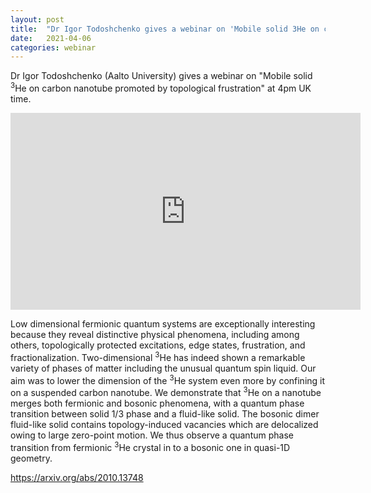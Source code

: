 ```yaml
---
layout: post
title:  "Dr Igor Todoshchenko gives a webinar on 'Mobile solid 3He on carbon nanotube promoted by topological frustration' at 4pm UK time"
date:   2021-04-06
categories: webinar
---
```

Dr Igor Todoshchenko (Aalto University) gives a webinar on "Mobile solid <sup>3</sup>He on carbon nanotube promoted by topological frustration" at 4pm UK time.

<iframe width="560" height="315" src="https://www.youtube.com/embed/qyfADaDo_EI" frameborder="0" allow="accelerometer; autoplay; clipboard-write; encrypted-media; gyroscope; picture-in-picture" allowfullscreen></iframe>

Low dimensional fermionic quantum systems are exceptionally interesting because they reveal distinctive physical phenomena, including among others, topologically protected excitations, edge states, frustration, and fractionalization. Two-dimensional <sup>3</sup>He  has indeed shown a remarkable variety of phases of matter including the unusual quantum spin liquid. Our aim was to lower the dimension of the <sup>3</sup>He system even more by confining it on a suspended carbon nanotube. We demonstrate that <sup>3</sup>He on a nanotube merges both fermionic and bosonic phenomena, with a quantum phase transition between solid 1/3 phase and a fluid-like solid. The bosonic dimer fluid-like solid contains topology-induced vacancies which are delocalized owing to large zero-point motion. We thus observe a quantum phase transition from fermionic <sup>3</sup>He crystal in to a bosonic one in quasi-1D geometry.

<a href="https://arxiv.org/abs/2010.13748">https://arxiv.org/abs/2010.13748</a>

